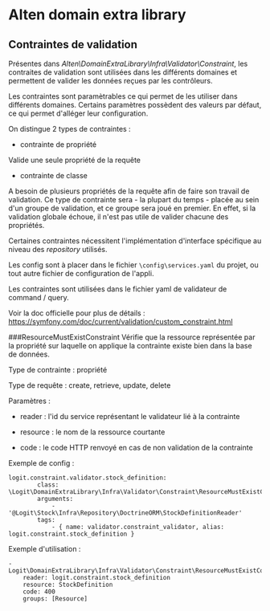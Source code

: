 # Alten domain extra library

## Contraintes de validation

Présentes dans _Alten\DomainExtraLibrary\Infra\Validator\Constraint_, les contraites de validation sont utilisées dans les différents domaines et permettent de valider les données reçues par les contrôleurs. 

Les contraintes sont paramètrables ce qui permet de les utiliser dans différents domaines.
Certains paramètres possèdent des valeurs par défaut, ce qui permet d'alléger leur configuration.

On distingue 2 types de contraintes : 

* contrainte de propriété

Valide une seule propriété de la requête

* contrainte de classe


A besoin de plusieurs propriétés de la requête afin de faire son travail de validation. Ce type de contrainte sera - la plupart du temps - placée au sein d'un groupe de validation, et ce groupe sera joué en premier.
En effet, si la validation globale échoue, il n'est pas utile de valider chacune des propriétés.

Certaines contraintes nécessitent l'implémentation d'interface spécifique au niveau des _repository_ utilisés.

Les config sont à placer dans le fichier `\config\services.yaml` du projet, ou tout autre fichier de configuration de l'appli.

Les contraintes sont utilisées dans le fichier yaml de validateur de command / query.

Voir la doc officielle pour plus de détails : https://symfony.com/doc/current/validation/custom_constraint.html

###ResourceMustExistConstraint
Vérifie que la ressource représentée par la propriété sur laquelle on applique la contrainte existe bien dans la base de données.

Type de contrainte : propriété

Type de requête : create, retrieve, update, delete

Paramètres : 

* reader : 
l'id du service représentant le validateur lié à la contrainte

* resource : 
le nom de la ressource courtante

* code : 
le code HTTP renvoyé en cas de non validation de la contrainte

Exemple de config : 

```
logit.constraint.validator.stock_definition:
        class: \Logit\DomainExtraLibrary\Infra\Validator\Constraint\ResourceMustExistConstraintValidator
        arguments:
            - '@Logit\Stock\Infra\Repository\DoctrineORM\StockDefinitionReader'
        tags:
            - { name: validator.constraint_validator, alias: logit.constraint.stock_definition }
```

Exemple d'utilisation : 

```
- Logit\DomainExtraLibrary\Infra\Validator\Constraint\ResourceMustExistConstraint:
	reader: logit.constraint.stock_definition
	resource: StockDefinition
	code: 400
	groups: [Resource]
```